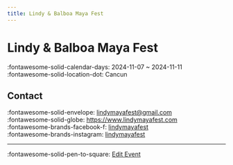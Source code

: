 ```yaml
---
title: Lindy & Balboa Maya Fest
---
```


# Lindy & Balboa Maya Fest 

:fontawesome-solid-calendar-days: 2024-11-07 ~ 2024-11-11  
:fontawesome-solid-location-dot: Cancun  


## Contact

:fontawesome-solid-envelope: <lindymayafest@gmail.com>  
:fontawesome-solid-globe: <https://www.lindymayafest.com>  
:fontawesome-brands-facebook-f: [lindymayafest](https://www.facebook.com/lindymayafest)  
:fontawesome-brands-instagram: [lindymayafest](http://instagram.com/lindymayafest)  

---

:fontawesome-solid-pen-to-square: [Edit Event](https://github.com/swingdance/events/issues/new?assignees=&labels=update+event&projects=&template=03-update_entity.yml&title=Update%20Event%3A%202024%2Fes_MX%20%E2%80%A2%20Lindy%20%26%20Balboa%20Maya%20Fest&region=es_MX&year=2024&id=lindy-n-balboa-maya-fest-2024&name=Lindy%20%26%20Balboa%20Maya%20Fest&org_id=)

